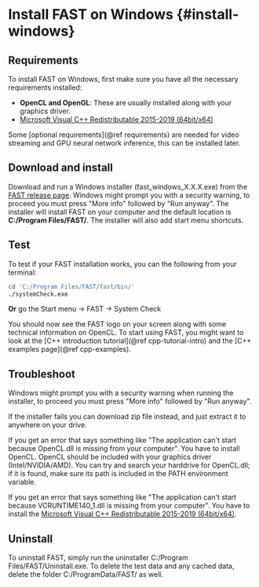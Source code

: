 Install FAST on Windows {#install-windows}
======================

Requirements
-----------------
To install FAST on Windows, first make sure you have all the necessary requirements installed:
- **OpenCL and OpenGL**: These are usually installed along with your graphics driver.
- [Microsoft Visual C++ Redistributable 2015-2019 (64bit/x64)](https://aka.ms/vs/16/release/vc_redist.x64.exe)

Some [optional requirements](@ref requirements) are needed for video streaming and GPU neural network inference, this can be installed later. 

Download and install
-----------------
Download and run a Windows installer (fast_windows_X.X.X.exe) from the [FAST release page](https://github.com/smistad/FAST/releases).
Windows might prompt you with a security warning, to proceed you must press "More info" followed by "Run anyway".
The installer will install FAST on your computer and the default location is **C:/Program Files/FAST/**.
The installer will also add start menu shortcuts.

Test
-----------------
To test if your FAST installation works, you can the following from your terminal:
```bash
cd 'C:/Program Files/FAST/fast/bin/'
./systemCheck.exe
```
<b>Or</b> go the Start menu -> FAST -> System Check

You should now see the FAST logo on your screen along with some technical information on OpenCL.
To start using FAST, you might want to look at the [C++ introduction tutorial](@ref cpp-tutorial-intro)
and the [C++ examples page](@ref cpp-examples).

Troubleshoot
-------------------

Windows might prompt you with a security warning when running the installer, to proceed you must press "More info" followed by "Run anyway".

If the installer fails you can download zip file instead, and just extract it to anywhere on your drive.

If you get an error that says something like "The application can't start because OpenCL.dll is missing from your computer". You have to install OpenCL. OpenCL should be included with your graphics driver (Intel/NVIDIA/AMD). You can try and search your harddrive for OpenCL.dll; if it is found, make sure its path is included in the PATH environment variable.

If you get an error that says something like "The application can't start because VCRUNTIME140_1.dll is missing from your computer". You have to install the [Microsoft Visual C++ Redistributable 2015-2019 (64bit/x64)](https://aka.ms/vs/16/release/vc_redist.x64.exe).

Uninstall
-------------------

To uninstall FAST, simply run the uninstaller C:/Program Files/FAST/Uninstall.exe.
To delete the test data and any cached data, delete the folder C:/ProgramData/FAST/ as well.
